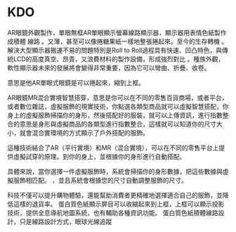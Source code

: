 # KDO
AR眼鏡外觀製作，單眼無框AR單眼顯示螢幕線路顯示器，顯示器用表情色紙製作成積體
線路
。又薄，甚至可以像捲糖果紙一樣地整張捲起來。至今的生存轉機
。解決大型顯示器搬運不易的問題特別是Roll to Roll過程具有快速、凹凸特色，與傳統LCD的高度真空、昂貴，又浪費材料的製作設備，形成強烈對比
。種族外觀，軟性顯示器未來的發展將會變得非常重要，因為它可以彎曲、折疊、收卷。


意思是他AR單眼式眼鏡是可以捲起來，縮到上框。

AR眼鏡MR混合實境智慧搭穿，意思是你可以在不同的零售百貨商場，或者平台，或者數位雜誌，虛擬服飾的現實技術，你點選各類型商品就可以虛擬智慧搭配，你身上的虛擬服飾掃描你的身形，然後搭配好的服裝，就可以上傳資訊，進行指數整合的意思是身形與虛擬商品的各類型進行指數整合，這樣就可以知道你的尺寸大小，就會混合實環境的方式顯示了戶外搭配的服飾。

這種技術結合了AR（平行實境）和MR（混合實境），可以在不同的零售平台上提供虛擬試穿的原理。到你的身上，並根據你的身形進行自動搭配。

具體來說，當你選擇一件虛擬服飾時，系統會掃描你的身形數據，把這些數據與虛擬服飾相匹配。 ，並且系統會根據您的尺寸自動調整服飾的尺寸。

科技不僅可以提升購物體驗，還能幫助消費者更精確地選擇適合自己的服飾，並降低這樣的退貨率。
蛋白質色紙顯示屏目可以收縮起來到上框，上框可以顯示投影技術，提供全息導航地圖系統，也有輔助各種資訊功能。
蛋白質色紙積體線路設計，只是線路設計方式，眼球光線追蹤
